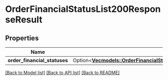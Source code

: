 # OrderFinancialStatusList200ResponseResult

## Properties

Name | Type | Description | Notes
------------ | ------------- | ------------- | -------------
**order_financial_statuses** | Option<[**Vec<models::OrderFinancialStatusList200ResponseResultOrderFinancialStatusesInner>**](OrderFinancialStatusList_200_response_result_order_financial_statuses_inner.md)> |  | [optional]

[[Back to Model list]](../README.md#documentation-for-models) [[Back to API list]](../README.md#documentation-for-api-endpoints) [[Back to README]](../README.md)


